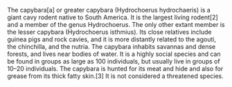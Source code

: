 The capybara[a] or greater capybara (Hydrochoerus hydrochaeris) is a giant cavy rodent native to South America. It is the largest living rodent[2] and a member of the genus Hydrochoerus. The only other extant member is the lesser capybara (Hydrochoerus isthmius). Its close relatives include guinea pigs and rock cavies, and it is more distantly related to the agouti, the chinchilla, and the nutria. The capybara inhabits savannas and dense forests, and lives near bodies of water. It is a highly social species and can be found in groups as large as 100 individuals, but usually live in groups of 10–20 individuals. The capybara is hunted for its meat and hide and also for grease from its thick fatty skin.[3] It is not considered a threatened species.
